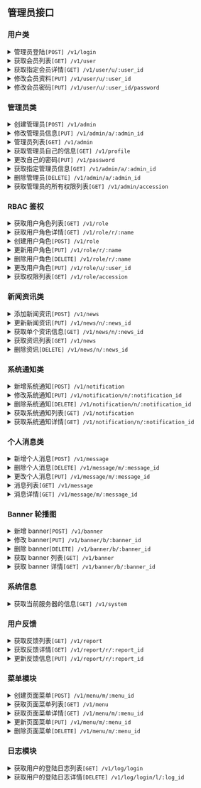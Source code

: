 ## 管理员接口

### 用户类

<details><summary>管理员登陆<code>[POST] /v1/login</code></summary>

<p>

| 参数     | 类型     | 说明       | 必填 |
| -------- | -------- | ---------- | ---- |
| username | `string` | 管理员账号 | \*   |
| password | `string` | 账号密码   | \*   |

</p>

</details>

<details><summary>获取会员列表<code>[GET] /v1/user</code></summary>

<p>

获取所有的会员列表

</p>

</details>

<details><summary>获取指定会员详情<code>[GET] /v1/user/u/:user_id</code></summary>

<p>

获取指定会员详情

</p>

</details>

<details><summary>修改会员资料<code>[PUT] /v1/user/u/:user_id</code></summary>

<p>

| 参数     | 类型     | 说明         | 必填 |
| -------- | -------- | ------------ | ---- |
| nickname | `string` | 用户昵称     |      |
| gender   | `string` | 用户性别     |      |
| avatar   | `string` | 用户头像 URL |      |

</p>

</details>

<details><summary>修改会员密码<code>[PUT] /v1/user/u/:user_id/password</code></summary>

<p>

| 参数         | 类型     | 说明   | 必填 |
| ------------ | -------- | ------ | ---- |
| new_password | `string` | 新密码 | \*   |

</p>

</details>

### 管理员类

<details><summary>创建管理员<code>[POST] /v1/admin</code></summary>

仅限于超级管理员

<p>

| 参数     | 类型     | 说明                       | 必填 |
| -------- | -------- | -------------------------- | ---- |
| account  | `string` | 管理员账号                 | \*   |
| password | `string` | 账号密码                   | \*   |
| name     | `string` | 管理员名称，注册后不可修改 | \*   |

</p>

</details>

<details><summary>修改管理员信息<code>[PUT] /v1/admin/a/:admin_id</code></summary>

仅限于超级管理员

<p>

| 参数      | 类型       | 说明                                                         | 必填 |
| --------- | ---------- | ------------------------------------------------------------ | ---- |
| name      | `string`   | 管理员名字                                                   |      |
| status    | `int`      | 管理员状态, 可选 `-1`(未激活)/`0`(默认状态)/`-100`(已被禁用) |      |
| accession | `[]string` | 管理员所用于的权限                                           |      |

</p>

</details>

<details><summary>管理员列表<code>[GET] /v1/admin</code></summary>

获取管理员列表

</details>

<details><summary>获取管理员自己的信息<code>[GET] /v1/profile</code></summary>

<p>

获取管理员的个人信息

</p>

</details>

<details><summary>更改自己的密码<code>[PUT] /v1/password</code></summary>

<p>

更改管理员自己的密码

| 参数             | 类型     | 说明       | 必填 |
| ---------------- | -------- | ---------- | ---- |
| old_password     | `string` | 旧密码     | \*   |
| new_password     | `string` | 新密码     | \*   |
| confirm_password | `string` | 新密码确认 | \*   |

</p>

</details>

<details><summary>获取指定管理员信息<code>[GET] /v1/admin/a/:admin_id</code></summary>

<p>

获取指定管理员信息

</p>

</details>

<details><summary>删除管理员<code>[DELETE] /v1/admin/a/:admin_id</code></summary>

<p>

删除删除管理员

</p>

</details>

<details><summary>获取管理员的所有权限列表<code>[GET] /v1/admin/accession</code></summary>

<p>

获取管理员的所有权限列表

</p>

</details>

### RBAC 鉴权

</details>

<details><summary>获取用户角色列表<code>[GET] /v1/role</code></summary>

<p>

获取当前的用户角色列表

</p>

</details>

<details><summary>获取用户角色详情<code>[GET] /v1/role/r/:name</code></summary>

<p>

获取用户角色详情

</p>

</details>

<details><summary>创建用户角色<code>[POST] /v1/role</code></summary>

<p>

创建一个用户角色

| 参数        | 类型       | 说明                 | 必填 |
| ----------- | ---------- | -------------------- | ---- |
| name        | `string`   | 角色名称, 角色名唯一 | \*   |
| description | `string`   | 角色描述             | \*   |
| accession   | `[]string` | 角色所拥有的权限列表 | \*   |
| note        | `string`   | 角色备注             |      |

</p>

</details>

<details><summary>更新用户角色<code>[PUT] /v1/role/r/:name</code></summary>

<p>

更新一个用户角色, `内置角色` 无法更新

| 参数        | 类型       | 说明             | 必填 |
| ----------- | ---------- | ---------------- | ---- |
| description | `string`   | 角色描述         |      |
| accession   | `[]string` | 角色所拥有的权限 |      |
| note        | `string`   | 角色备注         |      |

</p>

</details>

<details><summary>删除用户角色<code>[DELETE] /v1/role/r/:name</code></summary>

<p>

删除用户角色, `内置角色` 无法删除

> 如果有任何一个用户属于这个角色，则不允许删除

</p>

</details>

<details><summary>更改用户角色<code>[PUT] /v1/role/u/:user_id</code></summary>

<p>

更改用户的角色, 一个用户可以赋予多种角色

| 参数  | 类型       | 说明                                            | 必填 |
| ----- | ---------- | ----------------------------------------------- | ---- |
| roles | `[]string` |  要更改成的角色, 当前角色会覆盖掉用户原有的角色 | \*   |

</p>

</p>

</details>

<details><summary>获取权限列表<code>[GET] /v1/role/accession</code></summary>

<p>

获取所有权限

</p>

</details>

### 新闻资讯类

<details><summary>添加新闻资讯<code>[POST] /v1/news</code></summary>

<p>

| 参数    | 类型       | 说明                                                         | 必填 |
| ------- | ---------- | ------------------------------------------------------------ | ---- |
| title   | `string`   | 资讯标题                                                     | \*   |
| content | `string`   | 资讯内容                                                     | \*   |
| type    | `string`   | 资讯的类型,取值 `news`(新闻资讯) or `announcement`(官方公告) | \*   |
| tags    | `[]string` | 资讯标签，字符串数组                                         |      |

</p>

</details>

<details><summary>更新新闻资讯<code>[PUT] /v1/news/n/:news_id</code></summary>

<p>

| 参数    | 类型       | 说明                                                          | 必填 |
| ------- | ---------- | ------------------------------------------------------------- | ---- |
| title   | `string`   | 资讯标题                                                      |      |
| content | `string`   | 资讯内容                                                      |      |
| type    | `string`   | 资讯的类型, 取值 `news`(新闻资讯) or `announcement`(官方公告) |      |
| tags    | `[]string` | 资讯标签，字符串数组                                          |      |

</p>

</details>

<details><summary>获取单个资讯信息<code>[GET] /v1/news/n/:news_id</code></summary>

<p>

获取单个资讯信息

</p>

</details>

<details><summary>获取资讯列表<code>[GET] /v1/news</code></summary>

<p>

获取资讯列表

| 参数   | 类型     | 说明       | 必填 |
| ------ | -------- | ---------- | ---- |
| type   | `string` | 资讯的类型 |      |
| status | `string` | 资讯的状态 |      |

</p>

</details>

<details><summary>删除资讯<code>[DELETE] /v1/news/n/:news_id</code></summary>

<p>

删除单个资讯

</p>

</details>

### 系统通知类

<details><summary>新增系统通知<code>[POST] /v1/notification</code></summary>

<p>

| 参数    | 类型     | 说明     | 必填 |
| ------- | -------- | -------- | ---- |
| title   | `string` | 通知标题 | \*   |
| content | `string` | 通知内容 | \*   |
| note    | `string` | 备注     |      |

</p>

</details>

<details><summary>修改系统通知<code>[PUT] /v1/notification/n/:notification_id</code></summary>

<p>

| 参数    | 类型     | 说明     | 必填 |
| ------- | -------- | -------- | ---- |
| title   | `string` | 通知标题 |      |
| content | `string` | 通知内容 |      |
| note    | `string` | 备注     |      |

</p>

</details>

<details><summary>删除系统通知<code>[DELETE] /v1/notification/n/:notification_id</code></summary>

<p>

管理员删除系统通知

</p>

</details>

<details><summary>获取系统通知列表<code>[GET] /v1/notification</code></summary>

<p>

管理员获取系统通知列表

</p>

</details>

<details><summary>获取系统通知详情<code>[GET] /v1/notification/n/:notification_id</code></summary>

<p>

管理员获取系统通知详情

</p>

</details>

### 个人消息类

<details><summary>新增个人消息<code>[POST] /v1/message</code></summary>

<p>

| 参数    | 类型     | 说明     | 必填 |
| ------- | -------- | -------- | ---- |
| uid     | `string` | 用户 ID  | \*   |
| title   | `string` | 通知标题 | \*   |
| content | `string` | 通知内容 | \*   |

</p>

</details>

<details><summary>删除个人消息<code>[DELETE] /v1/message/m/:message_id</code></summary>

<p>

删除个人消息

</p>

</details>

<details><summary>更改个人消息<code>[PUT] /v1/message/m/:message_id</code></summary>

<p>

| 参数    | 类型     | 说明     | 必填 |
| ------- | -------- | -------- | ---- |
| title   | `string` | 消息标题 |      |
| content | `string` | 消息内容 |      |

</p>

</details>

<details><summary>消息列表<code>[GET] /v1/message</code></summary>
<p>

获取我的消息列表

</p>

</details>

<details><summary>消息详情<code>[GET] /v1/message/m/:message_id</code></summary>
<p>

获取某个系统通知详情

</p>

</details>

### Banner 轮播图

<details><summary>新增 banner<code>[POST] /v1/banner</code></summary>

<p>

| 参数         | 类型     | 说明                                                   | 必填 |
| ------------ | -------- | ------------------------------------------------------ | ---- |
| image        | `string` | 图片 URL                                               | \*   |
| href         | `string` | 图片跳转的链接                                         | \*   |
| platform     | `string` | 该 banner 图片运用在哪个平台. 分别为 `PC` 或 `APP`     | \*   |
| description  | `string` | 该 banner 的描述信息                                   |      |
| priority     | `int`    | 优先级，用于排序                                       |      |
| identifier   | `string` | APP 跳转标识符, 给 APP 跳转页面用的                    |      |
| fallback_url | `string` | 当 APP 的 identifier 无效时的备选方案，跳转的 URL 地址 |      |

</p>

</details>

<details><summary>修改 banner<code>[PUT] /v1/banner/b/:banner_id</code></summary>

<p>

| 参数         | 类型     | 说明                                                   | 必填 |
| ------------ | -------- | ------------------------------------------------------ | ---- |
| image        | `string` | 图片 URL                                               |      |
| href         | `string` | 图片跳转的链接                                         |      |
| platform     | `string` | 该 banner 图片运用在哪个平台. 分别为 `PC` 或 `APP`     |      |
| description  | `string` | 该 banner 的描述信息                                   |      |
| priority     | `int`    | 优先级，用于排序                                       |      |
| identifier   | `string` | APP 跳转标识符, 给 APP 跳转页面用的                    |      |
| fallback_url | `string` | 当 APP 的 identifier 无效时的备选方案，跳转的 URL 地址 |      |

</p>

</details>

<details><summary>删除 banner<code>[DELETE] /v1/banner/b/:banner_id</code></summary>

<p>

删除一条 banner

</p>

</details>

<details><summary>获取 banner 列表<code>[GET] /v1/banner</code></summary>

<p>

获取 banner 列表

| Query 参数 | 类型     | 说明                          | 必选 |
| ---------- | -------- | ----------------------------- | ---- |
| platform   | `string` | 根据平台筛选, 可选 `pc`/`app` |      |
| active     | `bool`   | 是否可用                      |      |

</p>

</details>

<details><summary>获取 banner 详情<code>[GET] /v1/banner/b/:banner_id</code></summary>

<p>

获取一条 banner 的详情

</p>

</details>

### 系统信息

<details><summary>获取当前服务器的信息<code>[GET] /v1/system</code></summary>

<p>

获取当前服务器的信息, 包括内存/CPU/磁盘等

</p>

</details>

### 用户反馈

<details><summary>获取反馈列表<code>[GET] /v1/report</code></summary>

<p>

获取反馈列表

| 参数   | 类型     | 说明                                   | 必选 |
| ------ | -------- | -------------------------------------- | ---- |
| uid    | `string` | 根据某个用户的`uid`筛选                |      |
| type   | `string` | 根据`类型`筛选                         |      |
| status | `int`    | 根据`状态`筛选, `0` 未解决, `1` 已解决 |      |

</p>

</details>

<details><summary>获取反馈详情<code>[GET] /v1/report/r/:report_id</code></summary>

<p>

获取一条反馈的详情

</p>

</details>

<details><summary>更新反馈信息<code>[PUT] /v1/report/r/:report_id</code></summary>

<p>

更新反馈信息, 主要标记是否已解决

| 参数   | 类型   | 说明                                   | 必选 |
| ------ | ------ | -------------------------------------- | ---- |
| status | `int`  | 根据`状态`筛选, `0` 未解决, `1` 已解决 |      |
| lock   | `bool` | 是否锁定该反馈, 锁定之后用户无法再更新 |      |

</p>

</details>

### 菜单模块

<details><summary>创建页面菜单<code>[POST] /v1/menu/m/:menu_id</code></summary>

<p>

创建页面菜单

| 参数      | 类型       | 说明                                        | 必选 |
| --------- | ---------- | ------------------------------------------- | ---- |
| name      | `string`   | 菜单名                                      | \*   |
| url       | `string`   | 菜单对应的页面 url                          |      |
| icon      | `string`   | 菜单图标                                    |      |
| accession | `[]string` | 菜单对应的权限                              |      |
| sort      | `int`      | 菜单排序, 值越大，菜单越靠前                |      |
| parent_id | `string`   | 该菜单的父级菜单, 如果 不填写，则为顶级菜单 |      |

</p>

</details>

<details><summary>获取页面菜单列表<code>[GET] /v1/menu</code></summary>

<p>

获取页面菜单列表

</p>

</details>

<details><summary>获取页面菜单详情<code>[GET] /v1/menu/m/:menu_id</code></summary>

<p>

获取一条页面菜单的详情

</p>

</details>

<details><summary>更新页面菜单<code>[PUT] /v1/menu/m/:menu_id</code></summary>

<p>

更新页面菜单

| 参数      | 类型       | 说明                         | 必选 |
| --------- | ---------- | ---------------------------- | ---- |
| name      | `string`   | 菜单名                       |      |
| url       | `string`   | 菜单对应的页面 url           |      |
| icon      | `string`   | 菜单图标                     |      |
| accession | `[]string` | 菜单对应的权限               |      |
| sort      | `int`      | 菜单排序, 值越大，菜单越靠前 |      |
| parent_id | `string`   | 该菜单的父级菜单             |      |

</p>

</details>

<details><summary>删除页面菜单<code>[DELETE] /v1/menu/m/:menu_id</code></summary>

<p>

删除页面菜单

</p>

</details>

### 日志模块

<details><summary>获取用户的登陆日志列表<code>[GET] /v1/log/login</code></summary>

<p>

获取用户的登陆日志列表, 筛选条件如下

| 参数    | 类型     | 说明         | 必选 |
| ------- | -------- | ------------ | ---- |
| uid     | `string` | 用户 ID      |      |
| type    | `int`    | 登陆类型     |      |
| command | `int`    | 当前状态     |      |
| ip      | `string` | 根据 IP 筛选 |      |

</p>

</details>

<details><summary>获取用户的登陆日志详情<code>[DELETE] /v1/log/login/l/:log_id</code></summary>

<p>

获取用户的登陆日志详情

</p>

</details>
